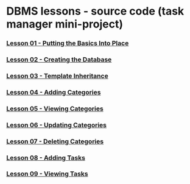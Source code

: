 # DBMS lessons - source code (task manager mini-project)

### [Lesson 01 - Putting the Basics Into Place](https://github.com/Code-Institute-Solutions/flask-sqlalchemy-task-manager/tree/main/01_putting_the_basics_into_place)

### [Lesson 02 - Creating the Database](https://github.com/Code-Institute-Solutions/flask-sqlalchemy-task-manager/tree/main/02_creating_the_database)

### [Lesson 03 - Template Inheritance](https://github.com/Code-Institute-Solutions/flask-sqlalchemy-task-manager/tree/main/03_template_inheritance)

### [Lesson 04 - Adding Categories](https://github.com/Code-Institute-Solutions/flask-sqlalchemy-task-manager/tree/main/04_adding_categories)

### [Lesson 05 - Viewing Categories](https://github.com/Code-Institute-Solutions/flask-sqlalchemy-task-manager/tree/main/05_viewing_categories)

### [Lesson 06 - Updating Categories](https://github.com/Code-Institute-Solutions/flask-sqlalchemy-task-manager/tree/main/06_updating_categories)

### [Lesson 07 - Deleting Categories](https://github.com/Code-Institute-Solutions/flask-sqlalchemy-task-manager/tree/main/07_deleting_categories)

### [Lesson 08 - Adding Tasks](https://github.com/Code-Institute-Solutions/flask-sqlalchemy-task-manager/tree/main/08_adding_tasks)

### [Lesson 09 - Viewing Tasks](https://github.com/Code-Institute-Solutions/flask-sqlalchemy-task-manager/tree/main/09_viewing_tasks)
